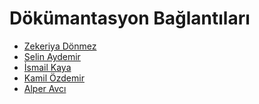 # Dökümantasyon Bağlantıları

- [Zekeriya Dönmez](https://hallowed-marmot-afa.notion.site/SecondSeller-D-k-mantasyon-Zekeriya-D-nmez-92b4217110734b569ce31ec3e42fc8bf)
- [Selin Aydemir]()
- [İsmail Kaya]()
- [Kamil Özdemir]()
- [Alper Avcı](https://avcialper.notion.site/SecondSeller-Dok-mantasyonu-b7199b8ae5774e26b9a63a0605f4ac77)
